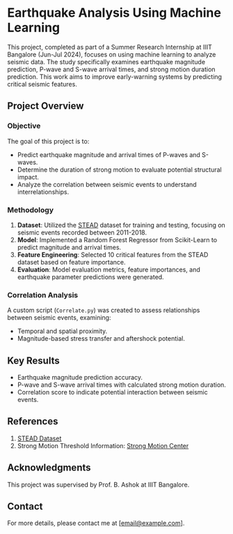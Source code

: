 # Earthquake Analysis Using Machine Learning

This project, completed as part of a Summer Research Internship at IIIT Bangalore (Jun-Jul 2024), focuses on using machine learning to analyze seismic data. The study specifically examines earthquake magnitude prediction, P-wave and S-wave arrival times, and strong motion duration prediction. This work aims to improve early-warning systems by predicting critical seismic features.

## Project Overview

### Objective
The goal of this project is to:
- Predict earthquake magnitude and arrival times of P-waves and S-waves.
- Determine the duration of strong motion to evaluate potential structural impact.
- Analyze the correlation between seismic events to understand interrelationships.

### Methodology
1. **Dataset**: Utilized the [STEAD](https://ieeexplore.ieee.org/document/8871127) dataset for training and testing, focusing on seismic events recorded between 2011-2018.
2. **Model**: Implemented a Random Forest Regressor from Scikit-Learn to predict magnitude and arrival times.
3. **Feature Engineering**: Selected 10 critical features from the STEAD dataset based on feature importance.
4. **Evaluation**: Model evaluation metrics, feature importances, and earthquake parameter predictions were generated.

### Correlation Analysis
A custom script (`Correlate.py`) was created to assess relationships between seismic events, examining:
- Temporal and spatial proximity.
- Magnitude-based stress transfer and aftershock potential.

## Key Results
- Earthquake magnitude prediction accuracy.
- P-wave and S-wave arrival times with calculated strong motion duration.
- Correlation score to indicate potential interaction between seismic events.

## References
1. [STEAD Dataset](https://ieeexplore.ieee.org/document/8871127)
2. Strong Motion Threshold Information: [Strong Motion Center](http://www.isesd.hi.is/ESD_Local/Documentation/documentation.htm)

## Acknowledgments
This project was supervised by Prof. B. Ashok at IIIT Bangalore.

## Contact
For more details, please contact me at [email@example.com].
